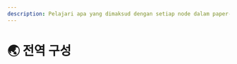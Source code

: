 ```yaml
---
description: Pelajari apa yang dimaksud dengan setiap node dalam paper-global.yml.
---
```


# 🌏 전역 구성
